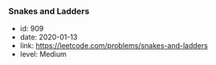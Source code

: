 ### Snakes and Ladders

* id: 909
* date: 2020-01-13
* link: https://leetcode.com/problems/snakes-and-ladders
* level: Medium
